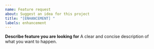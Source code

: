 ```yaml
---
name: Feature request
about: Suggest an idea for this project
title: "[ENHANCEMENT] "
labels: enhancement
---
```


**Describe feature you are looking for**
A clear and concise description of what you want to happen.